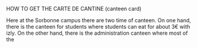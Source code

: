 HOW TO GET THE CARTE DE CANTINE (canteen card)

Here at the Sorbonne campus there are two time of canteen. On one hand, there is the canteen for students where students can eat for about 3€ with izly.
On the other hand, there is the administration canteen where most of the 
